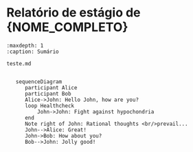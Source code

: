 # Relatório de estágio de {NOME_COMPLETO}

```{toctree}
:maxdepth: 1
:caption: Sumário

teste.md
```

```{mermaid}

   sequenceDiagram
      participant Alice
      participant Bob
      Alice->John: Hello John, how are you?
      loop Healthcheck
          John->John: Fight against hypochondria
      end
      Note right of John: Rational thoughts <br/>prevail...
      John-->Alice: Great!
      John->Bob: How about you?
      Bob-->John: Jolly good!

```
